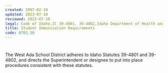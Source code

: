 ```yaml
---
created: 1997-02-10
updated: 2023-07-10
reviewed: 2023-07-10
legal: Code of Idaho,IC 39-4801, 39-4802,Idaho Department of Health and Welfare Rules, IDAPA 16, Title 02, Chapter 15,
title: Student Immunization Requirements
code: 0703.30
---
```


#  

The West Ada School District adheres to Idaho Statutes 39-4801 and 39-4802, and directs the Superintendent or designee to put into place procedures consistent with these statutes.

